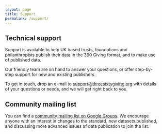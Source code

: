 ```yaml
---
layout: page
title: Support
permalink: /support/
---
```


## Technical support 

Support is available to help UK based trusts, foundations and philanthropists publish their data in the 360 Giving format, and to make use of published data. 

Our friendly team are on hand to answer your questions, or offer step-by-step support for new and existing publishers.

To get in touch, drop an e-mail to <a href="mailto:support@threesixtygiving.org">support@threesixtygiving.org</a> with details of your questions or needs, and we will get right back to you.

## Community mailing list

You can find a [community mailing list on Google Groups](https://groups.google.com/group/360-discuss). We encourage anyone with an interest in changes to the standard, new datasets published, and discussing more advanced issues of data publication to join the list. 
